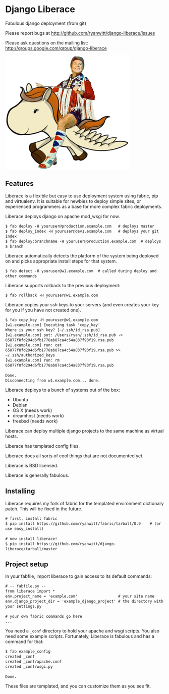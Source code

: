# Django Liberace

Fabulous django deployment (from git)

Please report bugs at <http://github.com/ryanwitt/django-liberace/issues>

Please ask questions on the mailing list: <http://groups.google.com/group/django-liberace>

![](https://github.com/ryanwitt/django-liberace/raw/master/liberace.png)

## Features

Liberace is a flexible but easy to use deployment
system using fabric, pip and virtualenv. It is suitable 
for newbies to deploy simple sites, or experienced programmers
as a base for more complex fabric deployments.

Liberace deploys django on apache mod_wsgi for now.

    $ fab deploy -H youruser@production.example.com   # deploys master 
    $ fab deploy_index -H youruser@dev1.example.com   # deploys your git index
    $ fab deploy:branchname -H youruser@production.example.com  # deploys a branch

Liberace automatically detects the platform of the 
system being deployed on and picks appropriate install
steps for that system.

    $ fab detect -H youruser@w1.example.com  # called during deploy and other commands

Liberace supports rollback to the previous deployment:

    $ fab rollback -H youruser@w1.example.com

Liberace copies your ssh keys to your servers (and even
creates your key for you if you have not created one).

    $ fab copy_key -H youruser@w1.example.com
    [w1.example.com] Executing task 'copy_key'
    Where is your ssh key? [~/.ssh/id_rsa.pub] 
    [w1.example.com] put: /Users/ryan/.ssh/id_rsa.pub -> 65877f8fd294d6fb1778ab87ca4c54a837f93f19.rsa.pub
    [w1.example.com] run: cat 65877f8fd294d6fb1778ab87ca4c54a837f93f19.rsa.pub >> ~/.ssh/authorized_keys
    [w1.example.com] run: rm 65877f8fd294d6fb1778ab87ca4c54a837f93f19.rsa.pub
    
    Done.
    Disconnecting from w1.example.com... done.

Liberace deploys to a bunch of systems out of the box:

- Ubuntu
- Debian
- OS X (needs work)
- dreamhost (needs work)
- freebsd (needs work)

Liberace can deploy multiple django projects to the same machine as virtual hosts.

Liberace has templated config files.

Liberace does all sorts of cool things that are not documented yet.

Liberace is BSD licensed.

Liberace is generally fabulous.

## Installing

Liberace requires my fork of fabric for the templated
environment dictionary patch. This will be fixed in the future.

    # first, install fabric
    $ pip install https://github.com/ryanwitt/fabric/tarball/0.9    # (or use easy_install)
    
    # now install liberace!
    $ pip install https://github.com/ryanwitt/django-liberace/tarball/master
    
## Project setup

In your fabfile, import liberace to gain access to its default 
commands:

    # -- fabfile.py --
    from liberace import *
    env.project_name = 'example.com'                  # your site name
    env.django_project_dir = 'example_django_project' # the directory with your settings.py
    
    # your own fabric commands go here
    ...

You need a `_conf` directory to hold your apache and wsgi scripts. You also need
some example scripts. Fortunately, Liberace is fabulous and has a command for that:

    $ fab example_config
    created _conf
    created _conf/apache.conf
    created _conf/wsgi.py
    
    Done.

These files are templated, and you can customize them as you see fit.
